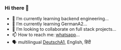 ### Hi there 👋


- 🔭 I’m currently learning backend engineering...
- 🌱 I’m currently learning GermanA2...
- 👯 I’m looking to collaborate on full stack projects...
- 📫 How to reach me: [whatsapp](https://wa.me/918221875710?text=hi%schwarzchauhan)...
- 🗣 multilingual [DeutschA1](https://internalapp.nptel.ac.in/NOC/NOC21/SEM2/Ecertificates/109/noc21-hs79/Course/NPTEL21HS79S2339138803136691.jpg), English, हिंदी

